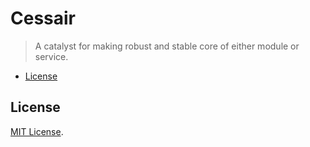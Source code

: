 # Cessair

> A catalyst for making robust and stable core of either module or service.

- [License](#license)

## License

[MIT License](LICENSE).
